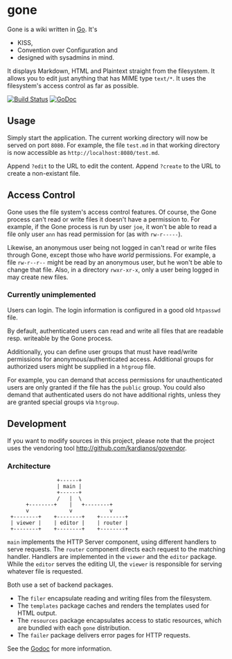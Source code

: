 # gone

Gone is a wiki written in [Go](http://golang.org). It's

* KISS,
* Convention over Configuration and
* designed with sysadmins in mind.

It displays Markdown, HTML and Plaintext straight from the filesystem.
It allows you to edit just anything that has MIME type `text/*`.
It uses the filesystem's access control as far as possible.

[![Build Status](https://travis-ci.org/fxnn/gone.svg?branch=master)](https://travis-ci.org/fxnn/gone)
[![GoDoc](https://godoc.org/github.com/fxnn/gone?status.svg)](https://godoc.org/github.com/fxnn/gone)


## Usage

Simply start the application.
The current working directory will now be served on port `8080`.
For example, the file `test.md` in that working directory is now accessible as `http://localhost:8080/test.md`.

Append `?edit` to the URL to edit the content.
Append `?create` to the URL to create a non-existant file.


## Access Control

Gone uses the file system's access control features.
Of course, the Gone process can't read or write files it doesn't have a permission to.
For example, if the Gone process is run by user `joe`, it won't be able to read a file only user `ann` has read permission for (as with `rw-r-----`).

Likewise, an anonymous user being not logged in can't read or write files through Gone, except those who have _world_ permissions.
For example, a file `rw-r--r--` might be read by an anonymous user, but he won't be able to change that file.
Also, in a directory `rwxr-xr-x`, only a user being logged in may create new files.

### Currently unimplemented

Users can login.
The login information is configured in a good old `htpasswd` file.

By default, authenticated users can read and write all files that are readable
resp. writeable by the Gone process.

Additionally, you can define user groups that must have read/write permissions
for anonymous/authenticated access.
Additional groups for authorized users might be supplied in a `htgroup` file.

For example, you can demand that access permissions for unauthenticated users
are only granted if the file has the `public` group.
You could also demand that authenticated users do not have additional rights,
unless they are granted special groups via `htgroup`.


## Development

If you want to modify sources in this project, please note that the project uses the vendoring tool http://github.com/kardianos/govendor.


### Architecture

                    +------+
                    | main |
                    +------+
                    /   |  \
          +--------+    |   +--------+
          v             v            v
     +--------+    +--------+    +--------+
     | viewer |    | editor |    | router |
     +--------+    +--------+    +--------+

`main` implements the HTTP Server component, using different handlers to serve
requests.
The `router` component directs each request to the matching handler.
Handlers are implemented in the `viewer` and the `editor` package.
While the `editor` serves the editing UI, the `viewer` is responsible for 
serving whatever file is requested.

Both use a set of backend packages.
* The `filer` encapsulate reading and writing files from the filesystem.
* The `templates` package caches and renders the templates used for HTML output.
* The `resources` package encapsulates access to static resources, which are
  bundled with each `gone` distribution.
* The `failer` package delivers error pages for HTTP requests.

See the [Godoc](http://godoc.org/github.com/fxnn/gone) for more information.
